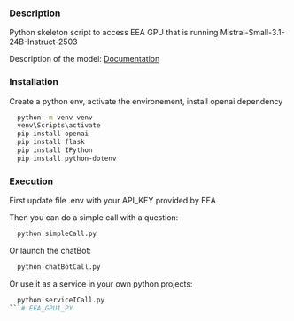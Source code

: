 ### Description ####
Python skeleton script to access EEA GPU that is running
Mistral-Small-3.1-24B-Instruct-2503

Description of the model:
[Documentation](https://huggingface.co/mistralai/Mistral-Small-3.2-24B-Instruct-2506)


### Installation ###
Create a python env, activate the environement, install openai dependency

```bash
  python -m venv venv
  venv\Scripts\activate 
  pip install openai
  pip install flask
  pip install IPython
  pip install python-dotenv
```

### Execution ###
First update file .env with your API_KEY provided by EEA

Then you can do a simple call with a question:
```bash
  python simpleCall.py
```

Or launch the chatBot:
```bash
  python chatBotCall.py
```

Or use it as a service in your own python projects:
```bash
  python serviceICall.py
```#   E E A _ G P U 1 _ P Y  
 